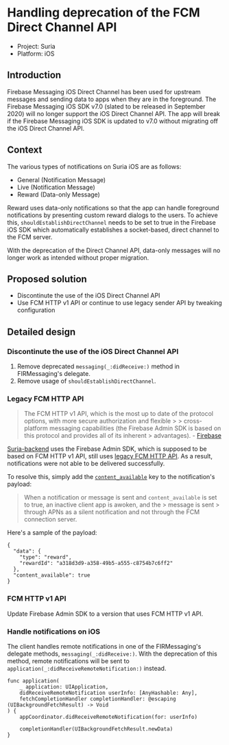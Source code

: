# Handling deprecation of the FCM Direct Channel API

* Project: Suria
* Platform: iOS

## Introduction
Firebase Messaging iOS Direct Channel has been used for upstream messages and sending data to apps when they are in the foreground. The Firebase Messaging iOS SDK v7.0 (slated to be released in September 2020) will no longer support the iOS Direct Channel API. The app will break if the Firebase Messaging iOS SDK is updated to v7.0 without migrating off the iOS Direct Channel API.

## Context
The various types of notifications on Suria iOS are as follows:
* General (Notification Message)
* Live (Notification Message)
* Reward (Data-only Message)

Reward uses data-only notifications so that the app can handle foreground notifications by presenting custom reward dialogs to the users. To achieve this, `shouldEstablishDirectChannel` needs to be set to true in the Firebase iOS SDK which automatically establishes a socket-based, direct channel to the FCM server.

With the deprecation of the Direct Channel API, data-only messages will no longer work as intended without proper migration.

## Proposed solution
* Discontinute the use of the iOS Direct Channel API
* Use FCM HTTP v1 API or continue to use legacy sender API by tweaking configuration

## Detailed design
### Discontinute the use of the iOS Direct Channel API
1. Remove deprecated `messaging(_:didReceive:)` method in FIRMessaging's delegate.
2. Remove usage of `shouldEstablishDirectChannel`.

### Legacy FCM HTTP API
> The FCM HTTP v1 API, which is the most up to date of the protocol options, with more secure authorization and flexible > > cross-platform messaging capabilities (the Firebase Admin SDK is based on this protocol and provides all of its inherent > advantages). - [Firebase](https://firebase.google.com/docs/cloud-messaging/server)

[Suria-backend](https://github.com/snappymob/suria-backend) uses the Firebase Admin SDK, which is supposed to be based on FCM HTTP v1 API, still uses [legacy FCM HTTP API](https://github.com/firebase/firebase-admin-node/blob/master/src/messaging/messaging.ts#L38). As a result, notifications were not able to be delivered successfully.

To resolve this, simply add the [`content_available`](https://firebase.google.com/docs/cloud-messaging/http-server-ref) key to the notification's payload:

> When a notification or message is sent and `content_available` is set to true, an inactive client app is awoken, and the > message is sent > through APNs as a silent notification and not through the FCM connection server.

Here's a sample of the payload:

```
{
  "data": {
    "type": "reward",
    "rewardId": "a318d3d9-a358-49b5-a555-c8754b7c6ff2"
  },
  "content_available": true
}
```

### FCM HTTP v1 API
Update Firebase Admin SDK to a version that uses FCM HTTP v1 API.

### Handle notifications on iOS
The client handles remote notifications in one of the FIRMessaging's delegate methods, `messaging(_:didReceive:)`. With the deprecation of this method, remote notifications will be sent to `application(_:didReceiveRemoteNotification:)` instead.



```
func application(
    _ application: UIApplication,
    didReceiveRemoteNotification userInfo: [AnyHashable: Any],
    fetchCompletionHandler completionHandler: @escaping (UIBackgroundFetchResult) -> Void
) {
    appCoordinator.didReceiveRemoteNotification(for: userInfo)

    completionHandler(UIBackgroundFetchResult.newData)
}
```
